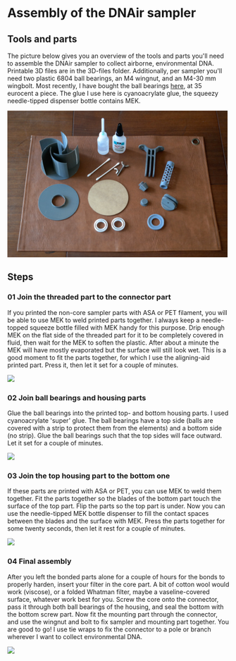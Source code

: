 # Assembly of the DNAir sampler
## Tools and parts
The picture below gives you an overview of the tools and parts you'll need to assemble the DNAir sampler to collect airborne, environmental DNA. Printable 3D files are in the 3D-files folder. Additionally, per sampler you'll need two plastic 6804 ball bearings, an M4 wingnut, and an M4-30 mm wingbolt. Most recently, I have bought the ball bearings [here](https://gzhearing.en.alibaba.com/), at 35 eurocent a piece. The glue I use here is cyanoacrylate glue, the squeezy needle-tipped dispenser bottle contains MEK.
<p align="left">
<img src="./Media/assemble-DNAir-sampler-00.png" width=500>
</p>


## Steps

### 01 Join the threaded part to the connector part
If you printed the non-core sampler parts with ASA or PET filament, you will be able to use MEK to weld printed parts together. I always keep a needle-topped squeeze bottle filled with MEK handy for this purpose. Drip enough MEK on the flat side of the threaded part for it to be completely covered in fluid, then wait for the MEK to soften the plastic. After about a minute the MEK will have mostly evaporated but the surface will still look wet. This is a good moment to fit the parts together, for which I use the aligning-aid printed part. Press it, then let it set for a couple of minutes.
<p align="left">
<img src="./Media/assemble-DNAir-sampler-01.png" width=500>
</p>

### 02 Join ball bearings and housing parts
Glue the ball bearings into the printed top- and bottom housing parts. I used cyanoacrylate 'super' glue. The ball bearings have a top side (balls are covered with a strip to protect them from the elements) and a bottom side (no strip). Glue the ball bearings such that the top sides will face outward. Let it set for a couple of minutes.
<p align="left">
<img src="./Media/assemble-DNAir-sampler-02.png" width=500>
</p>

### 03 Join the top housing part to the bottom one
If these parts are printed with ASA or PET, you can use MEK to weld them together. Fit the parts together so the blades of the bottom part touch the surface of the top part. Flip the parts so the top part is under. Now you can use the needle-tipped MEK bottle dispenser to fill the contact spaces between the blades and the surface with MEK. Press the parts together for some twenty seconds, then let it rest for a couple of minutes.
<p align="left">
<img src="./Media/assemble-DNAir-sampler-03.png" width=500>
</p>

### 04 Final assembly
After you left the bonded parts alone for a couple of hours for the bonds to properly harden, insert your filter in the core part. A bit of cotton wool would work (viscose), or a folded Whatman filter, maybe a vaseline-covered surface, whatever work best for you. Screw the core onto the connector, pass it through both ball bearings of the housing, and seal the bottom with the bottom screw part. Now fit the mounting part through the connector, and use the wingnut and bolt to fix sampler and mounting part together. You are good to go! I use tie wraps to fix the connector to a pole or branch wherever I want to collect environmental DNA.
<p align="left">
<img src="./Media/assemble-DNAir-sampler-04.png" width=500>
</p>
